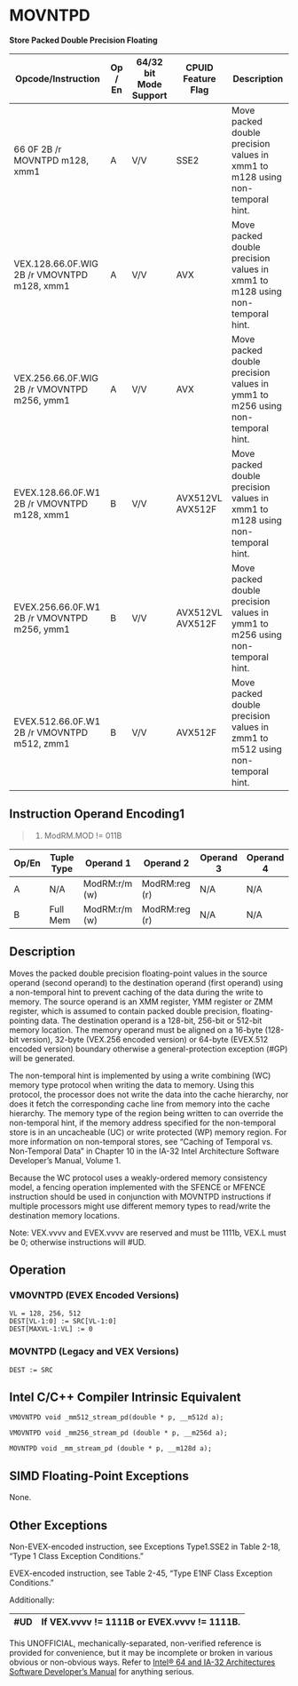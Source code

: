 # MOVNTPD

**Store Packed Double Precision Floating**

| Opcode/Instruction                          | Op / En | 64/32 bit Mode Support | CPUID Feature Flag | Description                                                                  |
| ------------------------------------------- | ------- | ---------------------- | ------------------ | ---------------------------------------------------------------------------- |
| 66 0F 2B /r MOVNTPD m128, xmm1              | A       | V/V                    | SSE2               | Move packed double precision values in xmm1 to m128 using non-temporal hint. |
| VEX.128.66.0F.WIG 2B /r VMOVNTPD m128, xmm1 | A       | V/V                    | AVX                | Move packed double precision values in xmm1 to m128 using non-temporal hint. |
| VEX.256.66.0F.WIG 2B /r VMOVNTPD m256, ymm1 | A       | V/V                    | AVX                | Move packed double precision values in ymm1 to m256 using non-temporal hint. |
| EVEX.128.66.0F.W1 2B /r VMOVNTPD m128, xmm1 | B       | V/V                    | AVX512VL AVX512F   | Move packed double precision values in xmm1 to m128 using non-temporal hint. |
| EVEX.256.66.0F.W1 2B /r VMOVNTPD m256, ymm1 | B       | V/V                    | AVX512VL AVX512F   | Move packed double precision values in ymm1 to m256 using non-temporal hint. |
| EVEX.512.66.0F.W1 2B /r VMOVNTPD m512, zmm1 | B       | V/V                    | AVX512F            | Move packed double precision values in zmm1 to m512 using non-temporal hint. |

## Instruction Operand Encoding1

> 1. ModRM.MOD != 011B

| Op/En | Tuple Type | Operand 1     | Operand 2     | Operand 3 | Operand 4 |
| ----- | ---------- | ------------- | ------------- | --------- | --------- |
| A     | N/A        | ModRM:r/m (w) | ModRM:reg (r) | N/A       | N/A       |
| B     | Full Mem   | ModRM:r/m (w) | ModRM:reg (r) | N/A       | N/A       |

## Description

Moves the packed double precision floating-point values in the source operand (second operand) to the destination operand (first operand) using a non-temporal hint to prevent caching of the data during the write to memory. The source operand is an XMM register, YMM register or ZMM register, which is assumed to contain packed double precision, floating-pointing data. The destination operand is a 128-bit, 256-bit or 512-bit memory location. The memory operand must be aligned on a 16-byte (128-bit version), 32-byte (VEX.256 encoded version) or 64-byte (EVEX.512 encoded version) boundary otherwise a general-protection exception (#​​​​GP) will be generated.

The non-temporal hint is implemented by using a write combining (WC) memory type protocol when writing the data to memory. Using this protocol, the processor does not write the data into the cache hierarchy, nor does it fetch the corresponding cache line from memory into the cache hierarchy. The memory type of the region being written to can override the non-temporal hint, if the memory address specified for the non-temporal store is in an uncacheable (UC) or write protected (WP) memory region. For more information on non-temporal stores, see “Caching of Temporal vs. Non-Temporal Data” in Chapter 10 in the IA-32 Intel Architecture Software Developer’s Manual, Volume 1.

Because the WC protocol uses a weakly-ordered memory consistency model, a fencing operation implemented with the SFENCE or MFENCE instruction should be used in conjunction with MOVNTPD instructions if multiple processors might use different memory types to read/write the destination memory locations.

Note: VEX.vvvv and EVEX.vvvv are reserved and must be 1111b, VEX.L must be 0; otherwise instructions will #​​​UD.

## Operation

### VMOVNTPD (EVEX Encoded Versions)

```
VL = 128, 256, 512
DEST[VL-1:0] := SRC[VL-1:0]
DEST[MAXVL-1:VL] := 0

```

### MOVNTPD (Legacy and VEX Versions)

```
DEST := SRC

```

## Intel C/C++ Compiler Intrinsic Equivalent

```
VMOVNTPD void _mm512_stream_pd(double * p, __m512d a);

```

```
VMOVNTPD void _mm256_stream_pd (double * p, __m256d a);

```

```
MOVNTPD void _mm_stream_pd (double * p, __m128d a);

```

## SIMD Floating-Point Exceptions

None.

## Other Exceptions

Non-EVEX-encoded instruction, see Exceptions Type1.SSE2 in Table 2-18, “Type 1 Class Exception Conditions.”

EVEX-encoded instruction, see Table 2-45, “Type E1NF Class Exception Conditions.”

Additionally:

| #​​​UD | If VEX.vvvv != 1111B or EVEX.vvvv != 1111B. |
| ------ | ------------------------------------------- |

This UNOFFICIAL, mechanically-separated, non-verified reference is provided for convenience, but it may be
incomplete or broken in various obvious or non-obvious
ways. Refer to [Intel® 64 and IA-32 Architectures Software Developer’s Manual](https://software.intel.com/en-us/download/intel-64-and-ia-32-architectures-sdm-combined-volumes-1-2a-2b-2c-2d-3a-3b-3c-3d-and-4) for anything serious.
